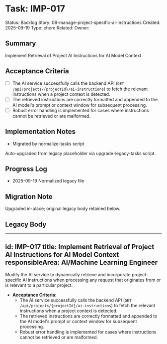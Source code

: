 # Task: IMP-017
Status: Backlog
Story: 09-manage-project-specific-ai-instructions
Created: 2025-09-19
Type: chore
Related:
Owner:

## Summary
Implement Retrieval of Project AI Instructions for AI Model Context

## Acceptance Criteria
- [ ] The AI service successfully calls the backend API (`GET /api/projects/{projectId}/ai-instructions`) to fetch the relevant instructions when a project context is detected.
- [ ] The retrieved instructions are correctly formatted and appended to the AI model's prompt or context window for subsequent processing.
- [ ] Robust error handling is implemented for cases where instructions cannot be retrieved or are malformed.

## Implementation Notes
- Migrated by normalize-tasks script

Auto-upgraded from legacy placeholder via upgrade-legacy-tasks script.

## Progress Log
- 2025-09-19 Normalized legacy file

## Migration Note
Upgraded in-place; original legacy body retained below.

## Legacy Body
---
id: IMP-017
title: Implement Retrieval of Project AI Instructions for AI Model Context
responsibleArea: AI/Machine Learning Engineer
---
Modify the AI service to dynamically retrieve and incorporate project-specific AI instructions when processing any request that originates from or is relevant to a particular project.

*   **Acceptance Criteria:**
    *   The AI service successfully calls the backend API (`GET /api/projects/{projectId}/ai-instructions`) to fetch the relevant instructions when a project context is detected.
    *   The retrieved instructions are correctly formatted and appended to the AI model's prompt or context window for subsequent processing.
    *   Robust error handling is implemented for cases where instructions cannot be retrieved or are malformed.